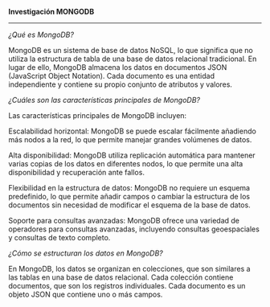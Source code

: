 **Investigación MONGODB**

* * *

*¿Qué es MongoDB?*

MongoDB es un sistema de base de datos NoSQL, lo que significa que no utiliza la estructura de tabla de una base de datos relacional tradicional. En lugar de ello, MongoDB almacena los datos en documentos JSON (JavaScript Object Notation). Cada documento es una entidad independiente y contiene su propio conjunto de atributos y valores.

*¿Cuáles son las características principales de MongoDB?*

Las características principales de MongoDB incluyen:

Escalabilidad horizontal: MongoDB se puede escalar fácilmente añadiendo más nodos a la red, lo que permite manejar grandes volúmenes de datos.

Alta disponibilidad: MongoDB utiliza replicación automática para mantener varias copias de los datos en diferentes nodos, lo que permite una alta disponibilidad y recuperación ante fallos.

Flexibilidad en la estructura de datos: MongoDB no requiere un esquema predefinido, lo que permite añadir campos o cambiar la estructura de los documentos sin necesidad de modificar el esquema de la base de datos.

Soporte para consultas avanzadas: MongoDB ofrece una variedad de operadores para consultas avanzadas, incluyendo consultas geoespaciales y consultas de texto completo.

*¿Cómo se estructuran los datos en MongoDB?*

En MongoDB, los datos se organizan en colecciones, que son similares a las tablas en una base de datos relacional. Cada colección contiene documentos, que son los registros individuales. Cada documento es un objeto JSON que contiene uno o más campos.

